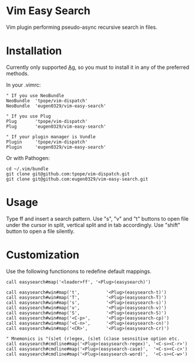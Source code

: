 # Vim Easy Search

Vim plugin performing pseudo-async recursive search in files.


# Installation
Currently only supported [Ag](https://github.com/ggreer/the_silver_searcher#readme), so
you must to install it in any of the preferred methods.

In your .vimrc:

    " If you use NeoBundle
    NeoBundle  'tpope/vim-dispatch'
    NeoBundle  'eugen0329/vim-easy-search'

    " If you use Plug
    Plug       'tpope/vim-dispatch'
    Plug       'eugen0329/vim-easy-search'

    " If your plugin manager is Vundle
    Plugin     'tpope/vim-dispatch'
    Plugin     'eugen0329/vim-easy-search'

Or with Pathogen:

    cd ~/.vim/bundle
    git clone git@github.com:tpope/vim-dispatch.git
    git clone git@github.com:eugen0329/vim-easy-search.git


# Usage

Type <leader>ff and insert a search pattern. Use "s", "v" and "t" buttons to open file under the
cursor in split, vertical split and in tab accordingly. Use "shift" button to open a file silently.

# Customization

Use the following functionons to redefine default mappings.

    call easysearch#map('<leader>ff', '<Plug>(easysearch)')

    call easysearch#win#map('t',          '<Plug>(easysearch-t)')
    call easysearch#win#map('T',          '<Plug>(easysearch-T)')
    call easysearch#win#map('s',          '<Plug>(easysearch-s)')
    call easysearch#win#map('v',          '<Plug>(easysearch-v)')
    call easysearch#win#map('S',          '<Plug>(easysearch-S)')
    call easysearch#win#map('<C-p>',      '<Plug>(easysearch-cp)')
    call easysearch#win#map('<C-n>',      '<Plug>(easysearch-cn)')
    call easysearch#win#map('<CR>',       '<Plug>(easysearch-cr)')

    " Mnemonics is "(s)et (r)egex, (s)et (c)ase sesnsitive option etc.
    call easysearch#cmdline#map('<Plug>(easysearch-regex)', '<C-s><C-r>')
    call easysearch#cmdline#map('<Plug>(easysearch-case)',  '<C-s><C-c>')
    call easysearch#cmdline#map('<Plug>(easysearch-word)',  '<C-s><C-w>')
